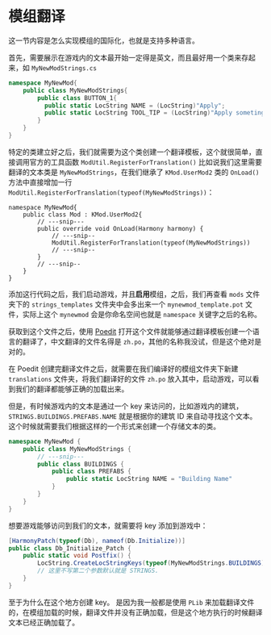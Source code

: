 # 模组翻译

这一节内容是怎么实现模组的国际化，也就是支持多种语言。

首先，需要展示在游戏内的文本最开始一定得是英文，而且最好用一个类来存起来，如 `MyNewModStrings.cs`

```cs
namespace MyNewMod{
    public class MyNewModStrings{
        public class BUTTON_1{
          public static LocString NAME = (LocString)"Apply";
          public static LocString TOOL_TIP = (LocString)"Apply someting to this object."
        }
    }
}
```

特定的类建立好之后，我们就需要为这个类创建一个翻译模板，这个就很简单，直接调用官方的工具函数 `ModUtil.RegisterForTranslation()` 比如说我们这里需要翻译的文本类是 `MyNewModStrings`，在我们继承了 `KMod.UserMod2` 类的 `OnLoad()` 方法中直接增加一行 `ModUtil.RegisterForTranslation(typeof(MyNewModStrings))`：

```cs{6}
namespace MyNewMod{
    public class Mod : KMod.UserMod2{
        // ---snip---
        public override void OnLoad(Harmony harmony) {
            // ---snip--
            ModUtil.RegisterForTranslation(typeof(MyNewModStrings))
            // ---snip--
        }
        // ---snip--
    }
}
```

添加这行代码之后，我们启动游戏，并且**启用**模组，之后，我们再查看 `mods` 文件夹下的 `strings_templates` 文件夹中会多出来一个 `mynewmod_template.pot` 文件，实际上这个 `mynewmod` 会是你命名空间也就是 `namespace` 关键字之后的名称。

获取到这个文件之后，使用 [Poedit](https://poedit.net/) 打开这个文件就能够通过翻译模板创建一个语言的翻译了，中文翻译的文件名得是 `zh.po`，其他的名称我没试，但是这个绝对是对的。

在 Poedit 创建完翻译文件之后，就需要在我们编译好的模组文件夹下新建 `translations` 文件夹，将我们翻译好的文件 `zh.po` 放入其中，启动游戏，可以看到我们的翻译都能够正确的加载出来。

但是，有时候游戏内的文本是通过一个 key 来访问的，比如游戏内的建筑，`STRINGS.BUILDINGS.PREFABS.NAME` 就是根据你的建筑 ID 来自动寻找这个文本。这个时候就需要我们根据这样的一个形式来创建一个存储文本的类。

```cs
namespace MyNewMod {
    public class MyNewModStrings {
        // ---snip---
        public class BUILDINGS {
            public class PREFABS {
                public static LocString NAME = "Building Name"
            }
        }
    }
}
```

想要游戏能够访问到我们的文本，就需要将 key 添加到游戏中：

```cs
[HarmonyPatch(typeof(Db), nameof(Db.Initialize))]
public class Db_Initialize_Patch {
    public static void Postfix() {
        LocString.CreateLocStringKeys(typeof(MyNewModStrings.BUILDINGS), "STRINGS.");
        // 这里不写第二个参数默认就是 STRINGS.
    }
}
```

至于为什么在这个地方创建 key。
是因为我一般都是使用 `PLib` 来加载翻译文件的，在模组加载的时候，翻译文件并没有正确加载，但是这个地方执行的时候翻译文本已经正确加载了。
